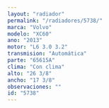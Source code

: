 ```yaml
---
layout: "radiador"
permalink: "/radiadores/5738/"
marca: "Volvo"
modelo: "XC60"
ano: "2013"
motor: "L6 3.0 3.2"
transmision: "Automática"
parte: "65615A"
clima: "Con clima"
alto: "26 3/8"
ancho: "17 3/8"
observaciones: ""
id: "5738"
---
```


